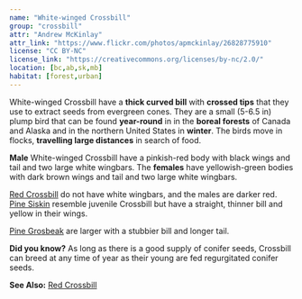 ```yaml
---
name: "White-winged Crossbill"
group: "crossbill"
attr: "Andrew McKinlay"
attr_link: "https://www.flickr.com/photos/apmckinlay/26828775910"
license: "CC BY-NC"
license_link: "https://creativecommons.org/licenses/by-nc/2.0/"
location: [bc,ab,sk,mb]
habitat: [forest,urban]
---
```

White-winged Crossbill have a **thick curved bill** with **crossed tips** that they use to extract seeds from evergreen cones. They are a small (5-6.5 in) plump bird that can be found **year-round** in in the **boreal forests** of Canada and Alaska and in the northern United States in **winter**. The birds move in flocks, **travelling large distances** in search of food.

**Male** White-winged Crossbill have a pinkish-red body with black wings and tail and two large white wingbars. The **females** have yellowish-green bodies with dark brown wings and tail and two large white wingbars.

[Red Crossbill](/birds/redcross) do not have white wingbars, and the males are darker red. [Pine Siskin](/birds/pinesisk) resemble juvenile Crossbill but have a straight, thinner bill and yellow in their wings.

[Pine Grosbeak](/birds/pinegros) are larger with a stubbier bill and longer tail.

**Did you know?** As long as there is a good supply of conifer seeds, Crossbill can breed at any time of year as their young are fed regurgitated conifer seeds.

<!-- generated, do not edit -->
**See Also:**
[Red Crossbill](/birds/redcross)
